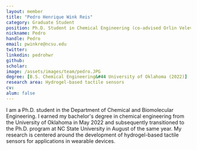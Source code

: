 ```yaml
---
layout: member
title: "Pedro Henrique Wink Reis"
category: Graduate Student
position: Ph.D. Student in Chemical Engineering (co-advised Orlin Velev)
nickname: Pedro
handle: Pedro
email: pwinkre@ncsu.edu
twitter: 
linkedin: pedrohwr
github: 
scholar: 
image: /assets/images/team/pedro.JPG
degree: [B.S. Chemical Engineering&#44 University of Oklahoma (2022)] 
research area: Hydrogel-based tactile sensors
cv: 
alum: false
---
```


I am a Ph.D. student in the Department of Chemical and Biomolecular Engineering. I earned my bachelor's degree in chemical engineering from the University of Oklahoma in May 2022 and subsequently transitioned to the Ph.D. program at NC State University in August of the same year. My research is centered around the development of hydrogel-based tactile sensors for applications in wearable devices.
